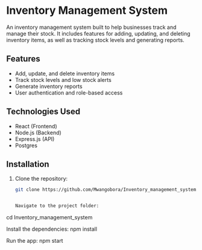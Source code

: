 # Inventory Management System

An inventory management system built to help businesses track and manage their stock. It includes features for adding, updating, and deleting inventory items, as well as tracking stock levels and generating reports.

## Features
- Add, update, and delete inventory items
- Track stock levels and low stock alerts
- Generate inventory reports
- User authentication and role-based access

## Technologies Used
- React (Frontend)
- Node.js (Backend)
- Express.js (API)
- Postgres

## Installation
1. Clone the repository:
   ```bash
   git clone https://github.com/Mwangobora/Inventory_management_system.git


   Navigate to the project folder:
cd Inventory_management_system

Install the dependencies:
npm install

Run the app:
npm start
